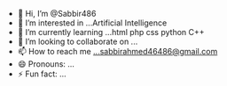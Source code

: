 - 👋 Hi, I’m @Sabbir486
- 👀 I’m interested in ...Artificial Intelligence
- 🌱 I’m currently learning ...html php css python C++
- 💞️ I’m looking to collaborate on ...
- 📫 How to reach me ...sabbirahmed46486@gmail.com
- 😄 Pronouns: ...
- ⚡ Fun fact: ...

<!---
Sabbir486/Sabbir486 is a ✨ special ✨ repository because its `README.md` (this file) appears on your GitHub profile.
You can click the Preview link to take a look at your changes.
--->
